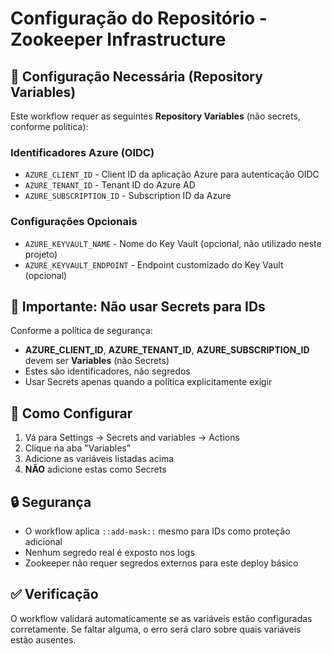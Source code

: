 # Configuração do Repositório - Zookeeper Infrastructure

## 🔧 Configuração Necessária (Repository Variables)

Este workflow requer as seguintes **Repository Variables** (não secrets, conforme política):

### Identificadores Azure (OIDC)
- `AZURE_CLIENT_ID` - Client ID da aplicação Azure para autenticação OIDC
- `AZURE_TENANT_ID` - Tenant ID do Azure AD
- `AZURE_SUBSCRIPTION_ID` - Subscription ID da Azure

### Configurações Opcionais
- `AZURE_KEYVAULT_NAME` - Nome do Key Vault (opcional, não utilizado neste projeto)
- `AZURE_KEYVAULT_ENDPOINT` - Endpoint customizado do Key Vault (opcional)

## 🚨 Importante: Não usar Secrets para IDs

Conforme a política de segurança:
- **AZURE_CLIENT_ID**, **AZURE_TENANT_ID**, **AZURE_SUBSCRIPTION_ID** devem ser **Variables** (não Secrets)
- Estes são identificadores, não segredos
- Usar Secrets apenas quando a política explicitamente exigir

## 📝 Como Configurar

1. Vá para Settings → Secrets and variables → Actions
2. Clique na aba "Variables"
3. Adicione as variáveis listadas acima
4. **NÃO** adicione estas como Secrets

## 🔒 Segurança

- O workflow aplica `::add-mask::` mesmo para IDs como proteção adicional
- Nenhum segredo real é exposto nos logs
- Zookeeper não requer segredos externos para este deploy básico

## ✅ Verificação

O workflow validará automaticamente se as variáveis estão configuradas corretamente.
Se faltar alguma, o erro será claro sobre quais variáveis estão ausentes.